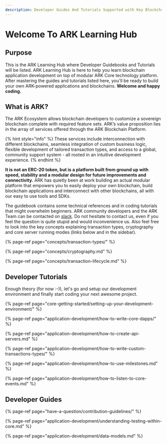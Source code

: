 ```yaml
---
description: Developer Guides And Tutorials Supported with Key Blockchain Mechanics
---
```


# Welcome To ARK Learning Hub

## Purpose

This is the ARK Learning Hub where Developer Guidebooks and Tutorials will be listed. ARK Learning Hub is here to help you learn blockchain application development on top of modular ARK Core technology platform. After mastering the guides and tutorials listed here, you'll be ready to build your own ARK-powered applications and blockchains. **Welcome and happy coding.**

## What is ARK?

The ARK Ecosystem allows blockchain developers to customize a sovereign blockchain complete with required feature sets. ARK’s value proposition lies in the array of services offered through the ARK Blockchain Platform. 

{% hint style="info" %}
These services include interconnection with different blockchains, seamless integration of custom business logic, flexible development of tailored transaction types, and access to a global, community support system - all rooted in an intuitive development experience.
{% endhint %}

**It is not an ERC-20 token, but is a platform built from ground up with speed, stability and a modular design for future improvements and connectivity.** ARK has quietly been at work building an actual modular platform that empowers you to easily deploy your own blockchain, build blockchain applications and interconnect with other blockchains, all with our easy to use tools and SDKs. 

The guidebook contains some technical references and in coding tutorials that might overwhelm beginners. ARK community developers and the ARK Team can be contacted on [slack](https://ark.io/slack). Do not hesitate to contact us, even if you feel the question is quite stupid and would inconvenience us. Also feel free to look into the key concepts explaining transaction types, cryptography and core server running modes \(links below and in the sidebar\).

{% page-ref page="concepts/transaction-types/" %}

{% page-ref page="concepts/cryptography.md" %}

{% page-ref page="concepts/transaction-lifecycle.md" %}

## Developer Tutorials

Enough theory \(for now :-\)\), let's go and setup our development environment and finally start coding your next awesome project.

{% page-ref page="core-getting-started/setting-up-your-development-environment/" %}

{% page-ref page="application-development/how-to-write-core-dapps/" %}

{% page-ref page="application-development/how-to-create-api-servers.md" %}

{% page-ref page="application-development/how-to-write-custom-transactions-types/" %}

{% page-ref page="application-development/how-to-use-milestones.md" %}

{% page-ref page="application-development/how-to-listen-to-core-events.md" %}

## Developer Guides

{% page-ref page="have-a-question/contribution-guidelines/" %}

{% page-ref page="application-development/understanding-testing-within-core.md" %}

{% page-ref page="application-development/data-models.md" %}



